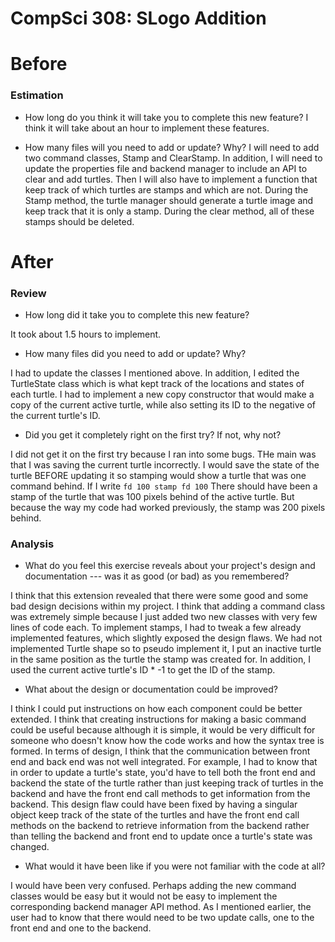 CompSci 308: SLogo Addition
===

# Before

### Estimation

 * How long do you think it will take you to complete this new feature?
 I think it will take about an hour to implement these features.
 

 * How many files will you need to add or update? Why?
I will need to add two command classes, Stamp and ClearStamp. In addition, I will need to update the 
properties file and backend manager to include an API to clear and add turtles. Then I will
also have to implement a function that keep track of which turtles are stamps and which are not.
During the Stamp method, the turtle manager should generate a turtle image and keep track that
it is only a stamp. During the clear method, all of these stamps should be deleted.


# After

### Review

 * How long did it take you to complete this new feature?
 
 It took about 1.5 hours to implement.

 * How many files did you need to add or update? Why?
 
 I had to update the classes I mentioned above. In addition, I edited the TurtleState class
 which is what kept track of the locations and states of each turtle. I had to implement
 a new copy constructor that would make a copy of the current active turtle, while also
 setting its ID to the negative of the current turtle's ID.

 * Did you get it completely right on the first try? If not, why not?

I did not get it on the first try because I ran into some bugs. THe main was that I was
saving the current turtle incorrectly. I would save the state of the turtle BEFORE updating it
so stamping would show a turtle that was one command behind. If I write `fd 100 stamp fd 100` There should
have been a stamp of the turtle that was 100 pixels behind of the active turtle. But because 
the way my code had worked previously, the stamp was 200 pixels behind.

### Analysis

 * What do you feel this exercise reveals about your project's design and documentation --- was it as good (or bad) as you remembered?

I think that this extension revealed that there were some good and some bad design decisions
within my project. I think that adding a command class was extremely simple because I just added
two new classes with very few lines of code each. To implement stamps, I had to tweak a few
already implemented features, which slightly exposed the design flaws. We had not implemented
Turtle shape so to pseudo implement it, I put an inactive turtle in the same position as 
the turtle the stamp was created for. In addition, I used the current active turtle's ID * -1
to get the ID of the stamp.

 * What about the design or documentation could be improved?
 
 I think I could put instructions on how each component could be better extended. I think that
 creating instructions for making a basic command could be useful because although it is simple,
 it would be very difficult for someone who doesn't know how the code works and how the syntax
 tree is formed. In terms of design, I think that the communication between front end and
 back end was not well integrated. For example, I had to know that in order to update a
 turtle's state, you'd have to tell both the front end and backend the state of the turtle
 rather than just keeping track of turtles in the backend and have the front end call methods
 to get information from the backend. This design flaw could have been fixed by having a singular
 object keep track of the state of the turtles and have the front end call methods on the backend
 to retrieve information from the backend rather than telling the backend and front end to 
 update once a turtle's state was changed.
 

 * What would it have been like if you were not familiar with the code at all?
 
 I would have been very confused. Perhaps adding the new command classes would be easy but it
 would not be easy to implement the corresponding backend manager API method. As I mentioned
 earlier, the user had to know that there would need to be two update calls, one to the 
 front end and one to the backend. 